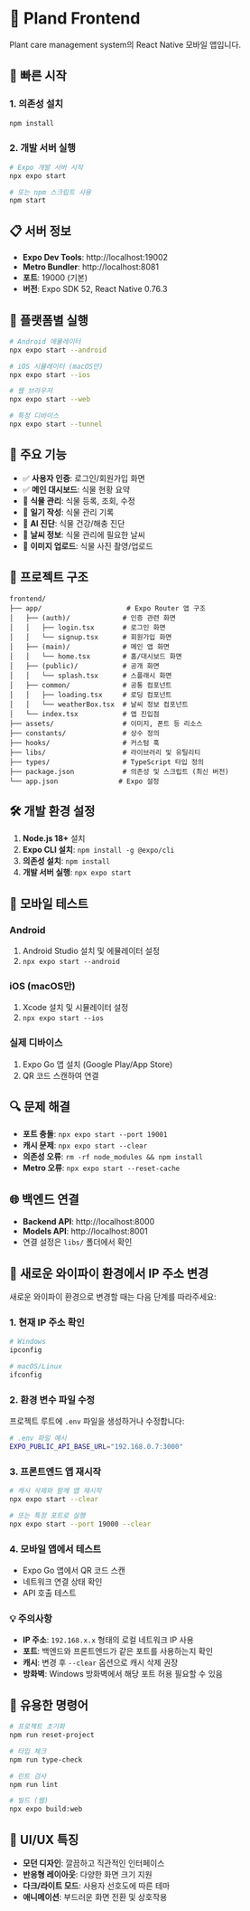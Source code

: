 # 🌱 Pland Frontend

Plant care management system의 React Native 모바일 앱입니다.

## 🚀 빠른 시작

### 1. 의존성 설치

```bash
npm install
```

### 2. 개발 서버 실행

```bash
# Expo 개발 서버 시작
npx expo start

# 또는 npm 스크립트 사용
npm start
```

## 📋 서버 정보

- **Expo Dev Tools**: http://localhost:19002
- **Metro Bundler**: http://localhost:8081
- **포트**: 19000 (기본)
- **버전**: Expo SDK 52, React Native 0.76.3

## 📱 플랫폼별 실행

```bash
# Android 에뮬레이터
npx expo start --android

# iOS 시뮬레이터 (macOS만)
npx expo start --ios

# 웹 브라우저
npx expo start --web

# 특정 디바이스
npx expo start --tunnel
```

## 🔧 주요 기능

- ✅ **사용자 인증**: 로그인/회원가입 화면
- ✅ **메인 대시보드**: 식물 현황 요약
- 🔄 **식물 관리**: 식물 등록, 조회, 수정
- 🔄 **일기 작성**: 식물 관리 기록
- 🔄 **AI 진단**: 식물 건강/해충 진단
- 🔄 **날씨 정보**: 식물 관리에 필요한 날씨
- 🔄 **이미지 업로드**: 식물 사진 촬영/업로드

## 📁 프로젝트 구조

```
frontend/
├── app/                     # Expo Router 앱 구조
│   ├── (auth)/             # 인증 관련 화면
│   │   ├── login.tsx       # 로그인 화면
│   │   └── signup.tsx      # 회원가입 화면
│   ├── (main)/             # 메인 앱 화면
│   │   └── home.tsx        # 홈/대시보드 화면
│   ├── (public)/           # 공개 화면
│   │   └── splash.tsx      # 스플래시 화면
│   ├── common/             # 공통 컴포넌트
│   │   ├── loading.tsx     # 로딩 컴포넌트
│   │   └── weatherBox.tsx  # 날씨 정보 컴포넌트
│   └── index.tsx           # 앱 진입점
├── assets/                 # 이미지, 폰트 등 리소스
├── constants/              # 상수 정의
├── hooks/                  # 커스텀 훅
├── libs/                   # 라이브러리 및 유틸리티
├── types/                  # TypeScript 타입 정의
├── package.json            # 의존성 및 스크립트 (최신 버전)
└── app.json               # Expo 설정
```

## 🛠️ 개발 환경 설정

1. **Node.js 18+** 설치
2. **Expo CLI 설치**: `npm install -g @expo/cli`
3. **의존성 설치**: `npm install`
4. **개발 서버 실행**: `npx expo start`

## 📱 모바일 테스트

### Android

1. Android Studio 설치 및 에뮬레이터 설정
2. `npx expo start --android`

### iOS (macOS만)

1. Xcode 설치 및 시뮬레이터 설정
2. `npx expo start --ios`

### 실제 디바이스

1. Expo Go 앱 설치 (Google Play/App Store)
2. QR 코드 스캔하여 연결

## 🔍 문제 해결

- **포트 충돌**: `npx expo start --port 19001`
- **캐시 문제**: `npx expo start --clear`
- **의존성 오류**: `rm -rf node_modules && npm install`
- **Metro 오류**: `npx expo start --reset-cache`

## 🌐 백엔드 연결

- **Backend API**: http://localhost:8000
- **Models API**: http://localhost:8001
- 연결 설정은 `libs/` 폴더에서 확인

## 📶 새로운 와이파이 환경에서 IP 주소 변경

새로운 와이파이 환경으로 변경할 때는 다음 단계를 따라주세요:

### 1. 현재 IP 주소 확인

```bash
# Windows
ipconfig

# macOS/Linux
ifconfig
```

### 2. 환경 변수 파일 수정

프로젝트 루트에 `.env` 파일을 생성하거나 수정합니다:

```bash
# .env 파일 예시
EXPO_PUBLIC_API_BASE_URL="192.168.0.7:3000"
```

### 3. 프론트엔드 앱 재시작

```bash
# 캐시 삭제와 함께 앱 재시작
npx expo start --clear

# 또는 특정 포트로 실행
npx expo start --port 19000 --clear
```

### 4. 모바일 앱에서 테스트

- Expo Go 앱에서 QR 코드 스캔
- 네트워크 연결 상태 확인
- API 호출 테스트

### 💡 주의사항

- **IP 주소**: `192.168.x.x` 형태의 로컬 네트워크 IP 사용
- **포트**: 백엔드와 프론트엔드가 같은 포트를 사용하는지 확인
- **캐시**: 변경 후 `--clear` 옵션으로 캐시 삭제 권장
- **방화벽**: Windows 방화벽에서 해당 포트 허용 필요할 수 있음

## 📝 유용한 명령어

```bash
# 프로젝트 초기화
npm run reset-project

# 타입 체크
npm run type-check

# 린트 검사
npm run lint

# 빌드 (웹)
npx expo build:web
```

## 🎨 UI/UX 특징

- **모던 디자인**: 깔끔하고 직관적인 인터페이스
- **반응형 레이아웃**: 다양한 화면 크기 지원
- **다크/라이트 모드**: 사용자 선호도에 따른 테마
- **애니메이션**: 부드러운 화면 전환 및 상호작용
